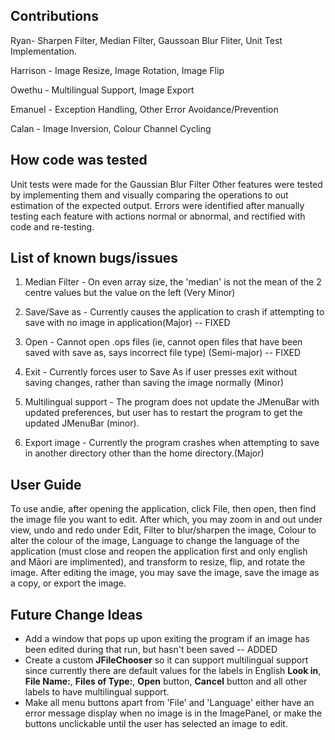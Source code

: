 ## Contributions
Ryan- Sharpen Filter, Median Filter, Gaussoan Blur Fliter, Unit Test Implementation.

Harrison - Image Resize, Image Rotation, Image Flip

Owethu - Multilingual Support, Image Export

Emanuel - Exception Handling, Other Error Avoidance/Prevention

Calan - Image Inversion, Colour Channel Cycling

## How code was tested
Unit tests were made for the Gaussian Blur Filter
Other features were tested by implementing them and visually comparing the operations to out estimation of the expected output.
Errors were identified after manually testing each feature with actions normal or abnormal, and rectified with code and re-testing.

## List of known bugs/issues
1) Median Filter - On even array size, the 'median' is not the mean of the 2 centre values but the value on the left (Very Minor)

2) Save/Save as - Currently causes the application to crash if attempting to save with no image in application(Major) -- FIXED

3) Open - Cannot open .ops files (ie, cannot open files that have been saved with save as, says incorrect file type) (Semi-major) -- FIXED

4) Exit - Currently forces user to Save As if user presses exit without saving changes, rather than saving the image normally (Minor)

5) Multilingual support - The program does not update the JMenuBar with updated preferences, but user has to restart the program to get the updated JMenuBar (minor).

6) Export image - Currently the program crashes when attempting to save in another directory other than the home directory.(Major)

## User Guide
To use andie, after opening the application, click File, then open, then find the image file you want to edit. After which, you may zoom in and out under view, undo and redo under Edit, Filter to blur/sharpen the image, Colour to alter the colour of the image, Language to change the language of the application (must close and reopen the application first and only english and Māori are implimented), and transform to resize, flip, and rotate the image. After editing the image, you may save the image, save the image as a copy, or export the image.

## Future Change Ideas
- Add a window that pops up upon exiting the program if an image has been edited during that run, but hasn't been saved -- ADDED
- Create a custom __JFileChooser__ so it can support multilingual support since currently there are default values for the labels in English **Look in**, **File Name:**, **Files of Type:**, **Open** button, **Cancel** button and all other labels to have multilingual support. 
- Make all menu buttons apart from 'File' and 'Language' either have an error message display when no image is in the ImagePanel, or make
the buttons unclickable until the user has selected an image to edit.
  
